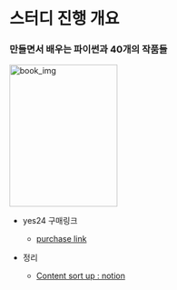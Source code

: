 # 스터디 진행 개요

### 만들면서 배우는 파이썬과 40개의 작품들
<img src="https://image.yes24.com/goods/107490270/XL" width="190mm" height="250mm" title="book_img"></img>   

* yes24 구매링크
    * [purchase link](https://m.yes24.com/Goods/Detail/107490270)

* 정리
    * [Content sort up : notion](https://www.notion.so/junius06/6152c78fa2054415bc5c64caf9798aee?pvs=4)